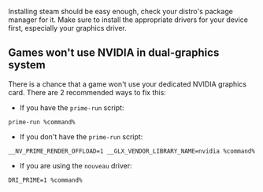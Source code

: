 Installing steam should be easy enough, check your distro's package manager for it. Make sure to install the appropriate drivers for your device first, especially your graphics driver.

## Games won't use NVIDIA in dual-graphics system
There is a chance that a game won't use your dedicated NVIDIA graphics card. There are 2 recommended ways to fix this:

- If you have the `prime-run` script:
```
prime-run %command%
```

- If you don't have the `prime-run` script:
```
__NV_PRIME_RENDER_OFFLOAD=1 __GLX_VENDOR_LIBRARY_NAME=nvidia %command%
```

- If you are using the `nouveau` driver:
```
DRI_PRIME=1 %command%
```
